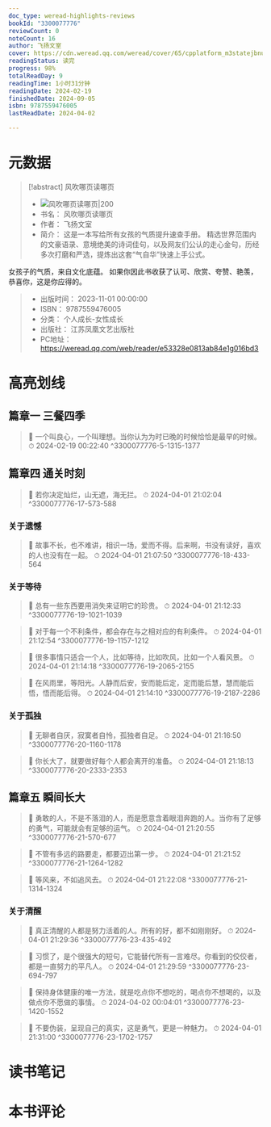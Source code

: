 ```yaml
---
doc_type: weread-highlights-reviews
bookId: "3300077776"
reviewCount: 0
noteCount: 16
author: 飞扬文室
cover: https://cdn.weread.qq.com/weread/cover/65/cpplatform_m3statejbnuyfwwx45gzbc/t7_cpplatform_m3statejbnuyfwwx45gzbc1700032104.jpg
readingStatus: 读完
progress: 98%
totalReadDay: 9
readingTime: 1小时31分钟
readingDate: 2024-02-19
finishedDate: 2024-09-05
isbn: 9787559476005
lastReadDate: 2024-04-02

---
```

# 元数据
> [!abstract] 风吹哪页读哪页
> - ![ 风吹哪页读哪页|200](https://cdn.weread.qq.com/weread/cover/65/cpplatform_m3statejbnuyfwwx45gzbc/t7_cpplatform_m3statejbnuyfwwx45gzbc1700032104.jpg)
> - 书名： 风吹哪页读哪页
> - 作者： 飞扬文室
> - 简介： 这是一本写给所有女孩的气质提升速查手册。
精选世界范围内的文豪语录、意境绝美的诗词佳句，以及网友们公认的走心金句，历经多次打磨和严选，提炼出这套“气自华”快速上手公式。

女孩子的气质，来自文化底蕴。
如果你因此书收获了认可、欣赏、夸赞、艳羡，
恭喜你，这是你应得的。
> - 出版时间： 2023-11-01 00:00:00
> - ISBN： 9787559476005
> - 分类： 个人成长-女性成长
> - 出版社： 江苏凤凰文艺出版社
> - PC地址：https://weread.qq.com/web/reader/e53328e0813ab84e1g016bd3

# 高亮划线

## 篇章一 三餐四季

> 📌 一个叫良心，一个叫理想。当你认为为时已晚的时候恰恰是最早的时候。 
> ⏱ 2024-02-19 00:22:40 ^3300077776-5-1315-1377

## 篇章四 通关时刻

> 📌 若你决定灿烂，山无遮，海无拦。 
> ⏱ 2024-04-01 21:02:04 ^3300077776-17-573-588

### 关于遗憾

> 📌 故事不长，也不难讲，相识一场，爱而不得。后来啊，书没有读好，喜欢的人也没有在一起。 
> ⏱ 2024-04-01 21:07:50 ^3300077776-18-433-564

### 关于等待

> 📌 总有一些东西要用消失来证明它的珍贵。 
> ⏱ 2024-04-01 21:12:33 ^3300077776-19-1021-1039

> 📌 对于每一个不利条件，都会存在与之相对应的有利条件。 
> ⏱ 2024-04-01 21:12:54 ^3300077776-19-1157-1212

> 📌 很多事情只适合一个人，比如等待，比如吹风，比如一个人看风景。 
> ⏱ 2024-04-01 21:14:18 ^3300077776-19-2065-2155

> 📌 在风雨里，等阳光。人静而后安，安而能后定，定而能后慧，慧而能后悟，悟而能后得。 
> ⏱ 2024-04-01 21:14:10 ^3300077776-19-2187-2286

### 关于孤独

> 📌 无聊者自厌，寂寞者自怜，孤独者自足。 
> ⏱ 2024-04-01 21:16:50 ^3300077776-20-1160-1178

> 📌 你长大了，就要做好每个人都会离开的准备。 
> ⏱ 2024-04-01 21:18:13 ^3300077776-20-2333-2353

## 篇章五 瞬间长大

> 📌 勇敢的人，不是不落泪的人，而是愿意含着眼泪奔跑的人。当你有了足够的勇气，可能就会有足够的运气。 
> ⏱ 2024-04-01 21:20:55 ^3300077776-21-570-677

> 📌 不管有多远的路要走，都要迈出第一步。 
> ⏱ 2024-04-01 21:21:52 ^3300077776-21-1264-1282

> 📌 等风来，不如追风去。 
> ⏱ 2024-04-01 21:22:08 ^3300077776-21-1314-1324

### 关于清醒

> 📌 真正清醒的人都是努力活着的人。所有的好，都不如刚刚好。 
> ⏱ 2024-04-01 21:29:36 ^3300077776-23-435-492

> 📌 习惯了，是个很强大的短句，它能替代所有一言难尽。你看到的佼佼者，都是一直努力的平凡人。 
> ⏱ 2024-04-01 21:29:59 ^3300077776-23-694-797

> 📌 保持身体健康的唯一方法，就是吃点你不想吃的，喝点你不想喝的，以及做点你不愿做的事情。 
> ⏱ 2024-04-02 00:04:01 ^3300077776-23-1420-1552

> 📌 不要伪装，呈现自己的真实，这是勇气，更是一种魅力。 
> ⏱ 2024-04-01 21:31:00 ^3300077776-23-1702-1757

# 读书笔记

# 本书评论

